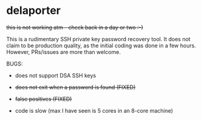 # delaporter

~~this is not working atm - check back in a day or two :-)~~

This is a rudimentary SSH private key password recovery tool. It does not claim
to be production quality, as the initial coding was done in a few hours. However,
PRs/issues are more than welcome.

BUGS:

- does not support DSA SSH keys

- ~~does not exit when a password is found (FIXED)~~

- ~~false positives (FIXED)~~

- code is slow (max I have seen is 5 cores in an 8-core machine)
